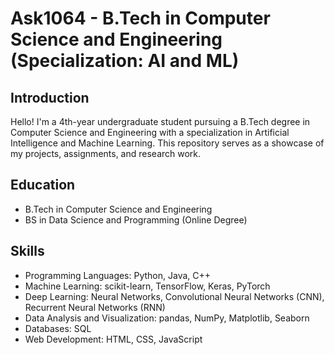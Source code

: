 # Ask1064 - B.Tech in Computer Science and Engineering (Specialization: AI and ML)

## Introduction
Hello! I'm a 4th-year undergraduate student pursuing a B.Tech degree in Computer Science and Engineering with a specialization in Artificial Intelligence and Machine Learning. 
This repository serves as a showcase of my projects, assignments, and research work.

## Education
- B.Tech in Computer Science and Engineering
- BS in Data Science and Programming (Online Degree)

## Skills
- Programming Languages: Python, Java, C++
- Machine Learning: scikit-learn, TensorFlow, Keras, PyTorch
- Deep Learning: Neural Networks, Convolutional Neural Networks (CNN), Recurrent Neural Networks (RNN)
- Data Analysis and Visualization: pandas, NumPy, Matplotlib, Seaborn
- Databases: SQL
- Web Development: HTML, CSS, JavaScript

